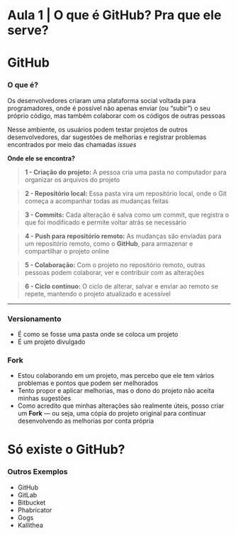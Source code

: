 # Aula 1 | O que é GitHub? Pra que ele serve?

# GitHub

### **O que é?**

Os desenvolvedores criaram uma plataforma social voltada para programadores, onde é possível não apenas enviar (ou “subir”) o seu próprio código, mas também colaborar com os códigos de outras pessoas

Nesse ambiente, os usuários podem testar projetos de outros desenvolvedores, dar sugestões de melhorias e registrar problemas encontrados por meio das chamadas _issues_

**Onde ele se encontra?**

> **1 - Criação do projeto:** A pessoa cria uma pasta no computador para organizar os arquivos do projeto

> **2 - Repositório local:** Essa pasta vira um repositório local, onde o Git começa a acompanhar todas as mudanças feitas

> **3 - Commits:** Cada alteração é salva como um commit, que registra o que foi modificado e permite voltar atrás se necessário

> **4 - Push para repositório remoto:** As mudanças são enviadas para um repositório remoto, como o **GitHub**, para armazenar e compartilhar o projeto online

> **5 - Colaboração:** Com o projeto no repositório remoto, outras pessoas podem colaborar, ver e contribuir com as alterações

> **6 - Ciclo contínuo:** O ciclo de alterar, salvar e enviar ao remoto se repete, mantendo o projeto atualizado e acessível

---

### **Versionamento**

*   É como se fosse uma pasta onde se coloca um projeto
*   É um projeto divulgado

### **Fork**

*   Estou colaborando em um projeto, mas percebo que ele tem vários problemas e pontos que podem ser melhorados
*   Tento propor e aplicar melhorias, mas o dono do projeto não aceita minhas sugestões
*   Como acredito que minhas alterações são realmente úteis, posso criar um **Fork** — ou seja, uma cópia do projeto original para continuar desenvolvendo as melhorias por conta própria

# Só existe o GitHub?

### **Outros Exemplos**

*   GitHub
*   GitLab
*   Bitbucket
*   Phabricator
*   Gogs
*   Kallithea